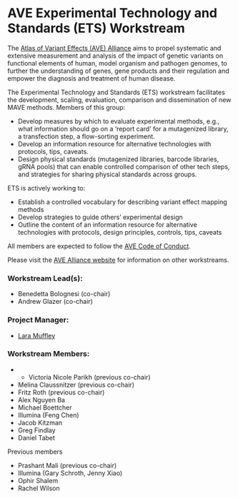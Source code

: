 # AVE Experimental Technology and Standards (ETS) Workstream

The [Atlas of Variant Effects (AVE) Alliance](https://www.varianteffect.org) aims to propel systematic and extensive measurement and analysis of the impact of genetic variants on functional elements of human, model organism and pathogen genomes, to further the understanding of genes, gene products and their regulation and empower the diagnosis and treatment of human disease.

The Experimental Technology and Standards (ETS) workstream facilitates the development, scaling, evaluation, comparison and dissemination of new MAVE methods. Members of this group:

* Develop measures by which to evaluate experimental methods, e.g., what information should go on a ‘report card’ for a mutagenized library, a transfection step, a flow-sorting experiment.
* Develop an information resource for alternative technologies with protocols, tips, caveats.
* Design physical standards (mutagenized libraries, barcode libraries, gRNA pools) that can enable controlled comparison of other tech steps, and strategies for sharing physical standards across groups.

ETS is actively working to:
* Establish a controlled vocabulary for describing variant effect mapping methods
* Develop strategies to guide others’ experimental design
* Outline the content of an information resource for alternative technologies with protocols, design principles, controls, tips, caveats


All members are expected to follow the [AVE Code of Conduct](https://www.varianteffect.org/code-of-conduct).

Please visit the [AVE Alliance website](https://www.varianteffect.org/workstreams) for information on other workstreams.

### Workstream Lead(s): 
* Benedetta Bolognesi (co-chair) 
* Andrew Glazer (co-chair) 
 
### Project Manager: 
* [Lara Muffley](mailto:muffley@uw.edu?subject=AVE%20ETS%20Workstream)

### Workstream Members:
* * Victoria Nicole Parikh (previous co-chair) 
* Melina Claussnitzer (previous co-chair) 
* Fritz Roth (previous co-chair) 
* Alex Nguyen Ba
* Michael Boettcher
* Illumina (Feng Chen)
* Jacob Kitzman
* Greg Findlay
* Daniel Tabet

Previous members
* Prashant Mali (previous co-chair)
* Illumina (Gary Schroth, Jenny Xiao)
* Ophir Shalem
* Rachel Wilson
